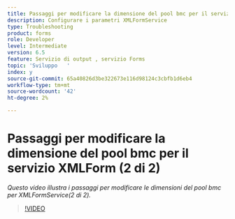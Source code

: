 ```yaml
---
title: Passaggi per modificare la dimensione del pool bmc per il servizio XMLForm (2 di 2)
description: Configurare i parametri XMLFormService
type: Troubleshooting
product: forms
role: Developer
level: Intermediate
version: 6.5
feature: Servizio di output , servizio Forms
topic: 'Sviluppo   '
index: y
source-git-commit: 65a40826d3be322673e116d98124c3cbfb1d6eb4
workflow-type: tm+mt
source-wordcount: '42'
ht-degree: 2%

---
```



# Passaggi per modificare la dimensione del pool bmc per il servizio XMLForm (2 di 2)

*Questo video illustra i passaggi per modificare le dimensioni del pool bmc per XMLFormService(2 di 2).*

>[!VIDEO](https://video.tv.adobe.com/v/335553?quality=9&learn=on)

